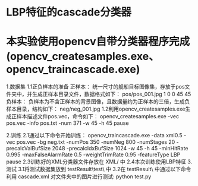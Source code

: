 # LBP特征的cascade分类器
# 本实验使用opencv自带分类器程序完成(opencv_createsamples.exe、opencv_traincascade.exe)
1.数据集
	1.1正负样本的准备
		正样本：
			统一尺寸的舰船目标图像集，存放于pos文件夹中，并生成正样本目录文件，数据格式如下：
				pos/pos_001.jpg 1 0 0 45 45
		负样本：
			负样本为不含正样本的背景图像，且数据量约为正样本的三倍，生成负样本目录，结构如下：
				neg/neg_001.jpg
	1.2利用opencv_createsamples.exe生成正样本描述文件pos.vec，命令如下：
		opencv_createsamples.exe  -vec pos.vec  -info pos.txt -num 371 -w 45 -h 45 pause

2.训练
	2.1通过以下命令开始训练：
		opencv_traincascade.exe -data xml0.5 -vec pos.vec -bg neg.txt -numPos 350 -numNeg 800 -numStages 20 -precalcValBufSize 2048 -precalcIdxBufSize 1024 -w 45 -h 45 -minHitRate 0.995 -maxFalseAlarmRate 0.5 -weightTrimRate 0.95 -featureType LBP
		pause
	2.3训练好的XML分类器文件存放在 XML/ 中
	2.4本次训练使用LBP特征
3.测试
	3.1将测试数据集放到 testResult\test\ 中
	3.2在 testResult\ 中通过以下命令利用 cascade.xml 对文件夹中的图片进行测试:
		python test.py

